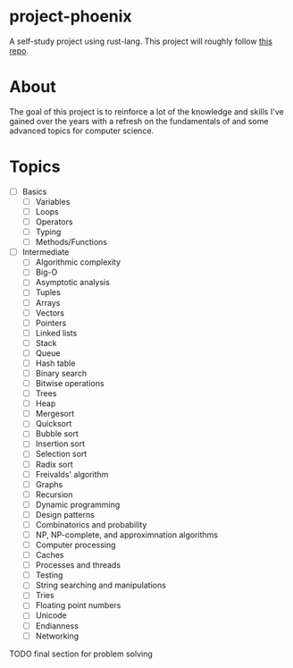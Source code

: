 # project-phoenix

A self-study project using rust-lang. This project will roughly follow [this repo](https://github.com/jwasham/coding-interview-university).

# About

The goal of this project is to reinforce a lot of the knowledge and skills I've gained over the years with a refresh on the fundamentals of and some advanced topics for computer science.

# Topics

- [ ] Basics
  - [ ] Variables
  - [ ] Loops
  - [ ] Operators
  - [ ] Typing
  - [ ] Methods/Functions

- [ ] Intermediate 
  - [ ] Algorithmic complexity
  - [ ] Big-O
  - [ ] Asymptotic analysis
  - [ ] Tuples
  - [ ] Arrays
  - [ ] Vectors
  - [ ] Pointers
  - [ ] Linked lists
  - [ ] Stack
  - [ ] Queue
  - [ ] Hash table
  - [ ] Binary search
  - [ ] Bitwise operations
  - [ ] Trees
  - [ ] Heap
  - [ ] Mergesort
  - [ ] Quicksort
  - [ ] Bubble sort
  - [ ] Insertion sort
  - [ ] Selection sort
  - [ ] Radix sort
  - [ ] Freivalds' algorithm
  - [ ] Graphs
  - [ ] Recursion
  - [ ] Dynamic programming
  - [ ] Design patterns
  - [ ] Combinatorics and probability
  - [ ] NP, NP-complete, and approximnation algorithms
  - [ ] Computer processing
  - [ ] Caches
  - [ ] Processes and threads
  - [ ] Testing
  - [ ] String searching and manipulations
  - [ ] Tries
  - [ ] Floating point numbers
  - [ ] Unicode
  - [ ] Endianness
  - [ ] Networking

TODO final section for problem solving